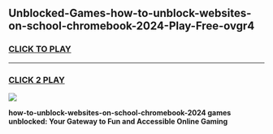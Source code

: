 
## Unblocked-Games-how-to-unblock-websites-on-school-chromebook-2024-Play-Free-ovgr4
<h3>
<a href="https://premium76.site?title=how-to-unblock-websites-on-school-chromebook-2024&ref=12A">CLICK TO PLAY</a></h3>
<hr>

<h3>
<a href="https://premium76.site?title=how-to-unblock-websites-on-school-chromebook-2024&ref=12A">CLICK 2 PLAY</a>
  
</h3>

<a href="https://premium76.site?title=how-to-unblock-websites-on-school-chromebook-2024&ref=12A"><img src="https://clearcache.store/games.png"></a>


**how-to-unblock-websites-on-school-chromebook-2024 games unblocked: Your Gateway to Fun and Accessible Online Gaming**
